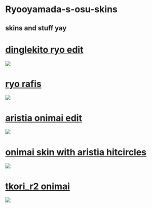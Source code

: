 # Ryooyamada-s-osu-skins 


skins and stuff yay
-------------------------------------------------
# [dinglekito ryo edit](https://cdn.discordapp.com/attachments/1029939474840436790/1236897518273433600/-_dingleryo.osk?ex=6639ae14&is=66385c94&hm=762c33100e5a1b8b0da80de7b02ef1f157b7369adc10afc8ac5a6c705256cc34&) 
![](https://cdn.discordapp.com/attachments/1029939474840436790/1236897751837442078/image.png?ex=6639ae4c&is=66385ccc&hm=aaac1412eb64fe7bdb8e0b5aa3f0e0f55d0fc001daec6893b002f72a89c643bd&)

# [ryo rafis](https://cdn.discordapp.com/attachments/1029939474840436790/1236897518667694201/-_ryo_rafis.osk?ex=6639ae14&is=66385c94&hm=018f0f7d3ea36ae23b1239d1199fc6b5f5b9d7629a66c0abac983eddcce9929c&) 
![](https://cdn.discordapp.com/attachments/1029939474840436790/1236897604067921961/image.png?ex=6639ae29&is=66385ca9&hm=9b6da0f1fb6845475b46d45de02408e9eada2e16bf547b799cad22288d207091&)

# [aristia onimai edit](https://cdn.discordapp.com/attachments/1029939474840436790/1236393067775397900/-_aristia_onimai_edit.osk?ex=6637d846&is=663686c6&hm=20248c75c929155668b350f862b9c99081cf6218c89746ff38a62c24b2d1dce9&) 
![](https://cdn.discordapp.com/attachments/1029939474840436790/1236392138665754694/image.png?ex=6637d768&is=663685e8&hm=5f071b5a30dade91e5d76856c19279ffc58f63e57e8c4e316784716a5fc2046a&)

# [onimai skin with aristia hitcircles](https://cdn.discordapp.com/attachments/1029939474840436790/1236393068446482432/mahiro_varv.osk?ex=6637d846&is=663686c6&hm=9b5fbf9d49bf04ed3e2fd5f5acd56811f91257082bed366f2544e9115463fdf7&) 
![](https://cdn.discordapp.com/attachments/1029939474840436790/1236391991546351626/image.png?ex=6637d745&is=663685c5&hm=07845b722b4653c7520a616d4e5642a8a6c583ce716106a158bbde9d028f5b54&)

# [tkori_r2 onimai](https://cdn.discordapp.com/attachments/1029939474840436790/1236393068119195709/-_tkori_onimai_edit.osk?ex=6637d846&is=663686c6&hm=e74e497fcffbc7d26b5d791515d6205f21358851ead7209df16f02d9322dd2b7&) 
![](https://cdn.discordapp.com/attachments/1029939474840436790/1236391474338332734/image.png?ex=6637d6ca&is=6636854a&hm=3e7f502aa0c58dd83139931413c2368376aa6e3230601bf8c62c3aa45f93af76&)
